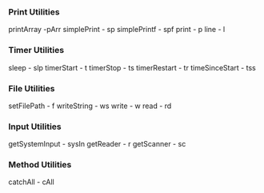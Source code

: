 ### Print Utilities

printArray -pArr
simplePrint - sp
simplePrintf - spf
print - p
line - l

### Timer Utilities

sleep - slp
timerStart - t
timerStop - ts
timerRestart - tr
timeSinceStart - tss

### File Utilities

setFilePath - f
writeString - ws
write - w
read - rd

### Input Utilities

getSystemInput - sysIn
getReader - r
getScanner - sc

### Method Utilities

catchAll - cAll